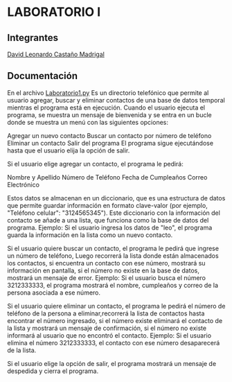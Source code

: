 # LABORATORIO I
## Integrantes
[David Leonardo Castaño Madrigal](https://github.com/IngleonardocM) 
 
 ## Documentación
En el archivo [Laboratorio1.py](/Laboratorio1/Laboratorio1.py) Es un directorio telefónico que permite al usuario agregar, buscar y eliminar contactos de una base de datos temporal mientras el programa está en ejecución.
Cuando el usuario ejecuta el programa, se muestra un mensaje de bienvenida y se entra en un bucle donde se muestra un menú con las siguientes opciones:

Agregar un nuevo contacto
Buscar un contacto por número de teléfono
Eliminar un contacto
Salir del programa
El programa sigue ejecutándose hasta que el usuario elija la opción de salir.

Si el usuario elige agregar un contacto, el programa le pedirá:

Nombre y Apellido
Número de Teléfono
Fecha de Cumpleaños
Correo Electrónico

Estos datos se almacenan en un diccionario, que es una estructura de datos que permite guardar información en formato clave-valor (por ejemplo, "Teléfono celular": "3124565345").
Este diccionario con la información del contacto se añade a una lista, que funciona como la base de datos del programa.
Ejemplo: Si el usuario ingresa los datos de "leo", el programa guarda la información en la lista como un nuevo contacto.

Si el usuario quiere buscar un contacto, el programa le pedirá que ingrese un número de teléfono, Luego recorrerá la lista donde están almacenados los contactos, si encuentra un contacto con ese número, mostrará su información en pantalla, si el número no existe en la base de datos, mostrará un mensaje de error.
Ejemplo: Si el usuario busca el número 3212333333, el programa mostrará el nombre, cumpleaños y correo de la persona asociada a ese número.

Si el usuario quiere eliminar un contacto, el programa le pedirá el número de teléfono de la persona a eliminar,recorrerá la lista de contactos hasta encontrar el número ingresado, si el número existe eliminará el contacto de la lista y mostrará un mensaje de confirmación, si el número no existe informará al usuario que no encontró el contacto.
Ejemplo: Si el usuario elimina el número 3212333333, el contacto con ese número desaparecerá de la lista.

Si el usuario elige la opción de salir, el programa mostrará un mensaje de despedida y cierra el programa.
